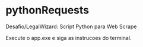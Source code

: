 # pythonRequests
Desafio/LegalWizard: Script Python para Web Scrape

Execute o app.exe e siga as instrucoes do terminal.
